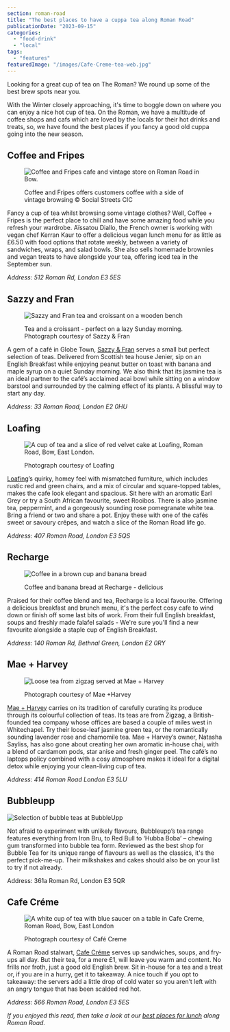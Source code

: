 ```yaml
---
section: roman-road
title: "The best places to have a cuppa tea along Roman Road"
publicationDate: "2023-09-15"
categories: 
  - "food-drink"
  - "local"
tags: 
  - "features"
featuredImage: "/images/Cafe-Creme-tea-web.jpg"
---
```


Looking for a great cup of tea on The Roman? We round up some of the best brew spots near you.

With the Winter closely approaching, it's time to boggle down on where you can enjoy a nice hot cup of tea. On the Roman, we have a multitude of coffee shops and cafs which are loved by the locals for their hot drinks and treats, so, we have found the best places if you fancy a good old cuppa going into the new season.

## Coffee and Fripes

<figure>

![Coffee and Fripes cafe and vintage store on Roman Road in Bow.](/images/Coffee-Fripes-concept-store-roman-road-bow-1024x683.jpg)

<figcaption>

Coffee and Fripes offers customers coffee with a side of vintage browsing © Social Streets CIC

</figcaption>

</figure>

Fancy a cup of tea whilst browsing some vintage clothes? Well, Coffee + Fripes is the perfect place to chill and have some amazing food while you refresh your wardrobe. Aïssatou Diallo, the French owner is working with vegan chef Kerran Kaur to offer a delicious vegan lunch menu for as little as £6.50 with food options that rotate weekly, between a variety of sandwiches, wraps, and salad bowls. She also sells homemade brownies and vegan treats to have alongside your tea, offering iced tea in the September sun.

_Address: 512 Roman Rd, London E3 5ES_

## Sazzy and Fran

<figure>

![Sazzy and Fran tea and croissant on a wooden bench](/images/Sazzy-and-Fran-tea-croissant-web-1024x683.jpg)

<figcaption>

Tea and a croissant - perfect on a lazy Sunday morning. Photograph courtesy of Sazzy & Fran

</figcaption>

</figure>

A gem of a café in Globe Town, [Sazzy & Fran](https://sazzyandfran.co.uk/cafe) serves a small but perfect selection of teas. Delivered from Scottish tea house Jenier, sip on an English Breakfast while enjoying peanut butter on toast with banana and maple syrup on a quiet Sunday morning. We also think that its jasmine tea is an ideal partner to the café’s acclaimed acai bowl while sitting on a window barstool and surrounded by the calming effect of its plants. A blissful way to start any day.

_Address: 33 Roman Road, London E2 0HU_

## Loafing

<figure>

![A cup of tea and a slice of red velvet cake at Loafing, Roman Road, Bow, East London.](/images/Loafing-tea-web-1024x683.jpg)

<figcaption>

Photograph courtesy of Loafing

</figcaption>

</figure>

[Loafing](https://romanroadlondon.com/loafing-coffee-crepe-shop-reopens/)’s quirky, homey feel with mismatched furniture, which includes rustic red and green chairs, and a mix of circular and square-topped tables, makes the cafe look elegant and spacious. Sit here with an aromatic Earl Grey or try a South African favourite, sweet Rooibos. There is also jasmine tea, peppermint, and a gorgeously sounding rose pomegranate white tea. Bring a friend or two and share a pot. Enjoy these with one of the cafés sweet or savoury crêpes, and watch a slice of the Roman Road life go.

_Address: 407 Roman Road, London E3 5QS_

## Recharge

<figure>

![Coffee in a brown cup and banana bread](/images/Recharge-cafe-roman-road-1024x683.jpg)

<figcaption>

Coffee and banana bread at Recharge - delicious

</figcaption>

</figure>

Praised for their coffee blend and tea, Recharge is a local favourite. Offering a delicious breakfast and brunch menu, it's the perfect cosy cafe to wind down or finish off some last bits of work. From their full English breakfast, soups and freshly made falafel salads - We're sure you'll find a new favourite alongside a staple cup of English Breakfast.

_Address: 140 Roman Rd, Bethnal Green, London E2 0RY_

## Mae + Harvey

<figure>

![Loose tea from zigzag served at Mae + Harvey](/images/Mae-and-Harvey-tea-web-1024x683.jpg)

<figcaption>

Photograph courtesy of Mae +Harvey

</figcaption>

</figure>

[Mae + Harvey](https://www.maeandharvey.com/) carries on its tradition of carefully curating its produce through its colourful collection of teas. Its teas are from Zigzag, a British-founded tea company whose offices are based a couple of miles west in Whitechapel. Try their loose-leaf jasmine green tea, or the romantically sounding lavender rose and chamomile tea. Mae + Harvey’s owner, Natasha Sayliss, has also gone about creating her own aromatic in-house chai, with a blend of cardamom pods, star anise and fresh ginger peel. The café’s no laptops policy combined with a cosy atmosphere makes it ideal for a digital detox while enjoying your clean-living cup of tea.

_Address: 414 Roman Road London E3 5LU_ 

## Bubbleupp

![Selection of bubble teas at BubbleUpp](/images/Bubbleupp-bubble-tea-1024x683.jpg)

Not afraid to experiment with unlikely flavours, Bubbleupp’s tea range features everything from Iron Bru, to Red Bull to ‘Hubba Boba’ – chewing gum transformed into bubble tea form. Reviewed as the best shop for Bubble Tea for its unique range of flavours as well as the classics, it's the perfect pick-me-up. Their milkshakes and cakes should also be on your list to try if not already.

Address: 361a Roman Rd, London E3 5QR

## Cafe Créme

<figure>

![A white cup of tea with blue saucer on a table in Cafe Creme, Roman Road, Bow, East London](/images/Cafe-Creme-tea-web-1024x683.jpg)

<figcaption>

Photograph courtesy of Café Creme

</figcaption>

</figure>

A Roman Road stalwart, [Cafe Créme](https://www.cafecremebow.co.uk/) serves up sandwiches, soups, and fry-ups all day. But their tea, for a mere £1, will leave you warm and content. No frills nor froth, just a good old English brew. Sit in-house for a tea and a treat or, if you are in a hurry, get it to takeaway. A nice touch if you opt to takeaway: the servers add a little drop of cold water so you aren’t left with an angry tongue that has been scalded red hot. 

_Address: 566 Roman Road, London E3 5ES_

_If you enjoyed this read, then take a look at our [best places for lunch](https://romanroadlondon.com/best-lunch-places/) along Roman Road._

